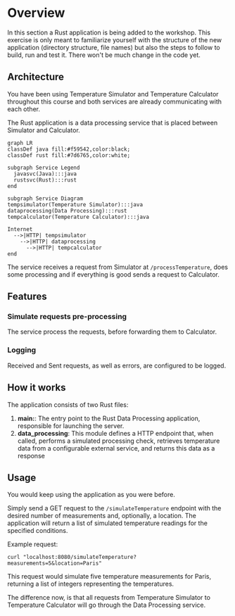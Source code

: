 # Overview

In this section a Rust application is being added to the workshop.
This exercise is only meant to familiarize yourself with the structure of the new
application (directory structure, file names) but also the steps to follow to build, run and test it.
There won't be much change in the code yet.

## Architecture

You have been using Temperature Simulator and Temperature Calculator throughout this course
and both services are already communicating with each other.

The Rust application is a data processing service that is placed between Simulator and Calculator.

```mermaid
graph LR
classDef java fill:#f59542,color:black;
classDef rust fill:#7d6765,color:white;

subgraph Service Legend
  javasvc(Java):::java
  rustsvc(Rust):::rust
end

subgraph Service Diagram
tempsimulator(Temperature Simulator):::java
dataprocessing(Data Processing):::rust
tempcalculator(Temperature Calculator):::java

Internet
  -->|HTTP| tempsimulator 
    -->|HTTP| dataprocessing 
      -->|HTTP| tempcalculator
end
```

The service receives a request from Simulator at `/processTemperature`, does some processing and
if everything is good sends a request to Calculator.

## Features

### Simulate requests pre-processing

The service process the requests, before forwarding them to Calculator.

### Logging

Received and Sent requests, as well as errors, are configured to be logged.

## How it works

The application consists of two Rust files:

1. **main:**: The entry point to the Rust Data Processing application, responsible for launching the server.
2. **data_processing**: This module defines a HTTP endpoint that, when called, performs a simulated processing check,
retrieves temperature data from a configurable external service, and returns this data as a response

## Usage

You would keep using the application as you were before.

Simply send a GET request to the `/simulateTemperature` endpoint with the desired number of measurements and,
optionally, a location. The application will return a list of simulated temperature readings for the specified conditions.

Example request:

```shell
curl "localhost:8080/simulateTemperature?measurements=5&location=Paris"
```

This request would simulate five temperature measurements for Paris, returning a list of integers representing the temperatures.

The difference now, is that all requests from Temperature Simulator to Temperature Calculator will go through the Data Processing service.
